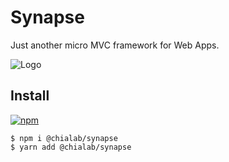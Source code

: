 # Synapse
Just another micro MVC framework for Web Apps.

![Logo](https://logos.chialab.io/@chialab/synapse.svg)

## Install

[![npm](https://img.shields.io/npm/v/@chialab/synapse.svg)](https://www.npmjs.com/package/@chialab/synapse)
```
$ npm i @chialab/synapse
$ yarn add @chialab/synapse
```
